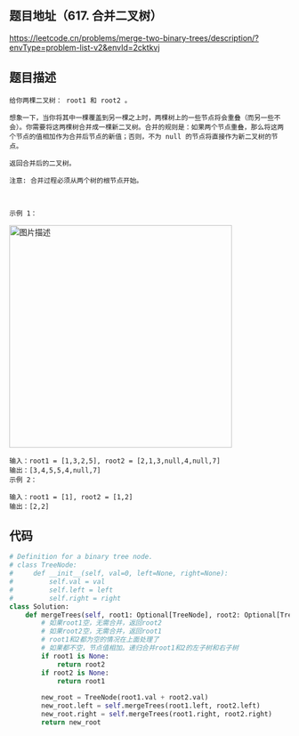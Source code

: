 ## 题目地址（617. 合并二叉树）

https://leetcode.cn/problems/merge-two-binary-trees/description/?envType=problem-list-v2&envId=2cktkvj

## 题目描述

```
给你两棵二叉树： root1 和 root2 。

想象一下，当你将其中一棵覆盖到另一棵之上时，两棵树上的一些节点将会重叠（而另一些不会）。你需要将这两棵树合并成一棵新二叉树。合并的规则是：如果两个节点重叠，那么将这两个节点的值相加作为合并后节点的新值；否则，不为 null 的节点将直接作为新二叉树的节点。

返回合并后的二叉树。

注意: 合并过程必须从两个树的根节点开始。

 

示例 1：
```

<p>
  <img src="https://assets.leetcode.com/uploads/2021/02/05/merge.jpg" alt="图片描述" width="400">
</p>

```
输入：root1 = [1,3,2,5], root2 = [2,1,3,null,4,null,7]
输出：[3,4,5,5,4,null,7]
示例 2：

输入：root1 = [1], root2 = [1,2]
输出：[2,2]
```


## 代码

```python
# Definition for a binary tree node.
# class TreeNode:
#     def __init__(self, val=0, left=None, right=None):
#         self.val = val
#         self.left = left
#         self.right = right
class Solution:
    def mergeTrees(self, root1: Optional[TreeNode], root2: Optional[TreeNode]) -> Optional[TreeNode]:
        # 如果root1空，无需合并，返回root2
        # 如果root2空，无需合并，返回root1
        # root1和2都为空的情况在上面处理了
        # 如果都不空，节点值相加。递归合并root1和2的左子树和右子树
        if root1 is None:
            return root2
        if root2 is None:
            return root1
        
        new_root = TreeNode(root1.val + root2.val)
        new_root.left = self.mergeTrees(root1.left, root2.left)
        new_root.right = self.mergeTrees(root1.right, root2.right)
        return new_root
```
